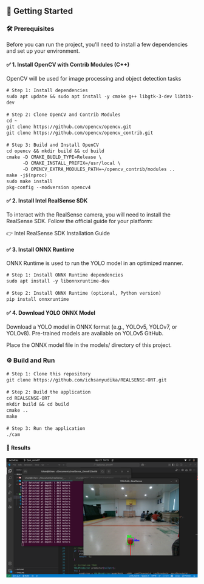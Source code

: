 ## 🚀 Getting Started
### 🛠️ Prerequisites

Before you can run the project, you'll need to install a few dependencies and set up your environment.

#### ✅ 1. Install OpenCV with Contrib Modules (C++)

OpenCV will be used for image processing and object detection tasks

    # Step 1: Install dependencies
    sudo apt update && sudo apt install -y cmake g++ libgtk-3-dev libtbb-dev
    
    # Step 2: Clone OpenCV and Contrib Modules
    cd ~
    git clone https://github.com/opencv/opencv.git
    git clone https://github.com/opencv/opencv_contrib.git
    
    # Step 3: Build and Install OpenCV
    cd opencv && mkdir build && cd build
    cmake -D CMAKE_BUILD_TYPE=Release \
          -D CMAKE_INSTALL_PREFIX=/usr/local \
          -D OPENCV_EXTRA_MODULES_PATH=~/opencv_contrib/modules ..
    make -j$(nproc)     
    sudo make install
    pkg-config --modversion opencv4

#### ✅ 2. Install Intel RealSense SDK

To interact with the RealSense camera, you will need to install the RealSense SDK. Follow the official guide for your platform:

👉 Intel RealSense SDK Installation Guide

#### ✅ 3. Install ONNX Runtime

ONNX Runtime is used to run the YOLO model in an optimized manner.

    # Step 1: Install ONNX Runtime dependencies
    sudo apt install -y libonnxruntime-dev
    
    # Step 2: Install ONNX Runtime (optional, Python version)
    pip install onnxruntime

#### ✅ 4. Download YOLO ONNX Model

Download a YOLO model in ONNX format (e.g., YOLOv5, YOLOv7, or YOLOv8). Pre-trained models are available on YOLOv5 GitHub.

Place the ONNX model file in the models/ directory of this project.

### ⚙️ Build and Run

    # Step 1: Clone this repository
    git clone https://github.com/ichsanyudika/REALSENSE-ORT.git
    
    # Step 2: Build the application
    cd REALSENSE-ORT
    mkdir build && cd build
    cmake ..
    make
    
    # Step 3: Run the application
    ./cam

#### 📸 **Results**

![](output/output.png) 

